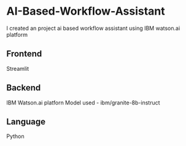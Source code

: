 # AI-Based-Workflow-Assistant
I created an project ai based workflow assistant using IBM watson.ai platform
## Frontend
Streamlit

## Backend
IBM Watson.ai platforn
Model used - ibm/granite-8b-instruct

## Language
Python


